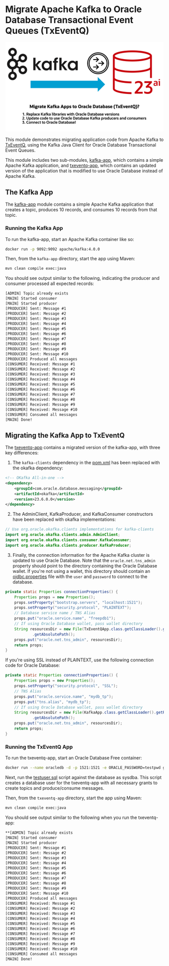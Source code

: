 # Migrate Apache Kafka to Oracle Database Transactional Event Queues (TxEventQ)

![Migrate to TxEventQ](migrate-kafka-to-oracle-txeventq.png)

This module demonstrates migrating application code from Apache Kafka to [TxEventQ](https://oracle.github.io/microservices-datadriven/transactional-event-queues/getting-started/index.html), using the Kafka Java Client for Oracle Database Transactional Event Queues.

This module includes two sub-modules, [kafka-app](./kafka-app), which contains a simple Apache Kafka application, and [txeventq-app](./txeventq-app), which contains an updated version of the application that is modified to use Oracle Database instead of Apache Kafka.

## The Kafka App

The [kafka-app](./kafka-app) module contains a simple Apache Kafka application that creates a topic, produces 10 records, and consumes 10 records from that topic.

### Running the Kafka App

To run the kafka-app, start an Apache Kafka container like so:

```bash
docker run -p 9092:9092 apache/kafka:4.0.0
```

Then, from the `kafka-app` directory, start the app using Maven: 

```bash
mvn clean compile exec:java
```

You should see output similar to the following, indicating the producer and consumer processed all expected records:

```
[ADMIN] Topic already exists
[MAIN] Started consumer
[MAIN] Started producer
[PRODUCER] Sent: Message #1
[PRODUCER] Sent: Message #2
[PRODUCER] Sent: Message #3
[PRODUCER] Sent: Message #4
[PRODUCER] Sent: Message #5
[PRODUCER] Sent: Message #6
[PRODUCER] Sent: Message #7
[PRODUCER] Sent: Message #8
[PRODUCER] Sent: Message #9
[PRODUCER] Sent: Message #10
[PRODUCER] Produced all messages
[CONSUMER] Received: Message #1
[CONSUMER] Received: Message #2
[CONSUMER] Received: Message #3
[CONSUMER] Received: Message #4
[CONSUMER] Received: Message #5
[CONSUMER] Received: Message #6
[CONSUMER] Received: Message #7
[CONSUMER] Received: Message #8
[CONSUMER] Received: Message #9
[CONSUMER] Received: Message #10
[CONSUMER] Consumed all messages
[MAIN] Done!
```

## Migrating the Kafka App to TxEventQ

The [txeventq-app](./txeventq-app) contains a migrated version of the kafka-app, with three key differences:

1. The `kafka-clients` dependency in the [pom.xml](./txeventq-app/pom.xml) has been replaced with the okafka dependency:

```xml
<!-- OKafka All-in-one -->
<dependency>
    <groupId>com.oracle.database.messaging</groupId>
    <artifactId>okafka</artifactId>
    <version>23.6.0.0</version>
</dependency>
```

2. The AdminClient, KafkaProducer, and KafkaConsumer constructors have been replaced with okafka implementations:

```java
// Use org.oracle.okafka.clients implementations for kafka-clients
import org.oracle.okafka.clients.admin.AdminClient;
import org.oracle.okafka.clients.consumer.KafkaConsumer;
import org.oracle.okafka.clients.producer.KafkaProducer;
```

3. Finally, the connection information for the Apache Kafka cluster is updated to use Oracle Database. Note that the `oracle.net.tns_admin` property should point to the directory containing the Oracle Database wallet. If you're not using a wallet, this directory should contain an [ojdbc.properties](./txeventq-app/src/main/resources/ojdbc.properties) file with the `user` and `password` to connect to the database.

```java
private static Properties connectionProperties() {
    Properties props = new Properties();
    props.setProperty("bootstrap.servers", "localhost:1521");
    props.setProperty("security.protocol", "PLAINTEXT");
    // Database service name / TNS Alias
    props.put("oracle.service.name", "freepdb1");
    // If using Oracle Database wallet, pass wallet directory
    String resourcesDir = new File(TxEventQApp.class.getClassLoader().getResource("").getFile())
            .getAbsolutePath();
    props.put("oracle.net.tns_admin", resourcesDir);
    return props;
}
```

If you're using SSL instead of PLAINTEXT, use the following connection code for Oracle Database:

```java
private static Properties connectionProperties() {
    Properties props = new Properties();
    props.setProperty("security.protocol", "SSL");
    // TNS Alias
    props.put("oracle.service.name", "mydb_tp");
    props.put("tns.alias", "mydb_tp");
    // If using Oracle Database wallet, pass wallet directory
    String resourcesDir = new File(KafkaApp.class.getClassLoader().getResource("").getFile())
            .getAbsolutePath();
    props.put("oracle.net.tns_admin", resourcesDir);
    return props;
}
```

### Running the TxEventQ App

To run the txeventq-app, start an Oracle Database Free container:

```bash
docker run --name oracledb -d -p 1521:1521 -e ORACLE_PASSWORD=testpwd gvenzl/oracle-free:23.7-slim-faststart
```

Next, run the [testuser.sql](./testuser.sql) script against the database as sysdba. This script creates a database user for the txeventq-app with all necessary grants to create topics and produce/consume messages.

Then, from the `txeventq-app` directory, start the app using Maven:

```bash
mvn clean compile exec:java
```

You should see output similar to the following when you run the txeventq-app:

```
**[ADMIN] Topic already exists
[MAIN] Started consumer
[MAIN] Started producer
[PRODUCER] Sent: Message #1
[PRODUCER] Sent: Message #2
[PRODUCER] Sent: Message #3
[PRODUCER] Sent: Message #4
[PRODUCER] Sent: Message #5
[PRODUCER] Sent: Message #6
[PRODUCER] Sent: Message #7
[PRODUCER] Sent: Message #8
[PRODUCER] Sent: Message #9
[PRODUCER] Sent: Message #10
[PRODUCER] Produced all messages
[CONSUMER] Received: Message #1
[CONSUMER] Received: Message #2
[CONSUMER] Received: Message #3
[CONSUMER] Received: Message #4
[CONSUMER] Received: Message #5
[CONSUMER] Received: Message #6
[CONSUMER] Received: Message #7
[CONSUMER] Received: Message #8
[CONSUMER] Received: Message #9
[CONSUMER] Received: Message #10
[CONSUMER] Consumed all messages
[MAIN] Done!
```
